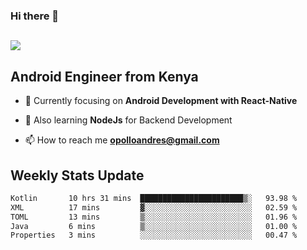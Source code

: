 ### Hi there 👋
<h2 align="left"><img src="https://readme-typing-svg.herokuapp.com?color=000000&lines=I'm+Andrew+Opollo😊;Welcome+to+my+Github😜"> </h2>

## Android Engineer from Kenya


- 🌱 Currently focusing on **Android Development with React-Native**

- 🔭 Also learning **NodeJs** for Backend Development

- 📫 How to reach me **opolloandres@gmail.com**


## Weekly Stats Update
<!--START_SECTION:waka-->

```txt
Kotlin       10 hrs 31 mins  ███████████████████████▒░   93.98 %
XML          17 mins         ▓░░░░░░░░░░░░░░░░░░░░░░░░   02.59 %
TOML         13 mins         ▒░░░░░░░░░░░░░░░░░░░░░░░░   01.96 %
Java         6 mins          ▒░░░░░░░░░░░░░░░░░░░░░░░░   01.00 %
Properties   3 mins          ░░░░░░░░░░░░░░░░░░░░░░░░░   00.47 %
```

<!--END_SECTION:waka-->



